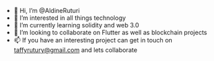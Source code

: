 - 👋 Hi, I’m @AldineRuturi
- 👀 I’m interested in all things technology
- 🌱 I’m currently learning solidity and web 3.0
- 💞️ I’m looking to collaborate on Flutter as well as blockchain projects
- 📫 If you have an interesting project can get in touch on taffyrutury@gmail.com and lets collaborate

<!---
AldineRuturi/AldineRuturi is a ✨ special ✨ repository because its `README.md` (this file) appears on your GitHub profile.
You can click the Preview link to take a look at your changes.
--->

